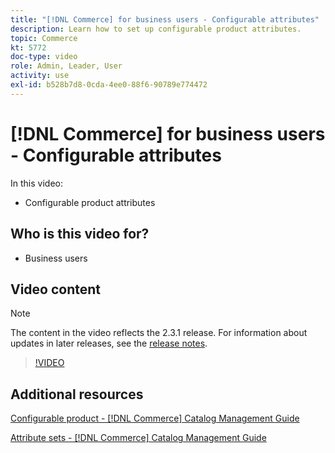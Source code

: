 ```yaml
---
title: "[!DNL Commerce] for business users - Configurable attributes"
description: Learn how to set up configurable product attributes.
topic: Commerce
kt: 5772
doc-type: video
role: Admin, Leader, User
activity: use
exl-id: b528b7d8-0cda-4ee0-88f6-90789e774472
---
```

# [!DNL Commerce] for business users - Configurable attributes

In this video:

- Configurable product attributes

## Who is this video for?

- Business users

## Video content

>[!NOTE]
>
>The content in the video reflects the 2.3.1 release. For information about updates in later releases, see the [release notes](https://experienceleague.adobe.com/docs/commerce-operations/release/notes/overview.html).

>[!VIDEO](https://video.tv.adobe.com/v/35957?quality=12&learn=on)

## Additional resources

[Configurable product - [!DNL Commerce] Catalog Management Guide](https://experienceleague.adobe.com/docs/commerce-admin/catalog/products/types/product-create-configurable.html)

[Attribute sets - [!DNL Commerce] Catalog Management Guide](https://experienceleague.adobe.com/docs/commerce-admin/catalog/product-attributes/create/attribute-sets.html)
